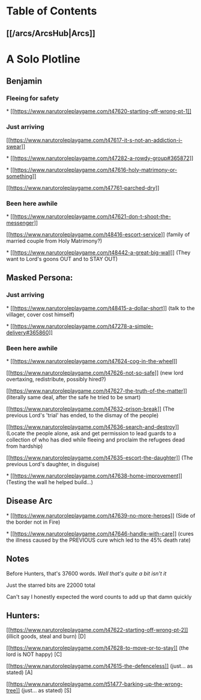 # Table of Contents

## [[/arcs/ArcsHub|Arcs]]













# A Solo Plotline

## Benjamin
### Fleeing for safety
\* [[https://www.narutoroleplaygame.com/t47620-starting-off-wrong-pt-1]]

### Just arriving
[[https://www.narutoroleplaygame.com/t47617-it-s-not-an-addiction-i-swear]]

\* [[https://www.narutoroleplaygame.com/t47282-a-rowdy-group#365872]]

\* [[https://www.narutoroleplaygame.com/t47616-holy-matrimony-or-something]]

[[https://www.narutoroleplaygame.com/t47761-parched-dry]]



### Been here awhile
\* [[https://www.narutoroleplaygame.com/t47621-don-t-shoot-the-messenger]]

[[https://www.narutoroleplaygame.com/t48416-escort-service]] (family of married couple from Holy Matrimony?)

\* [[https://www.narutoroleplaygame.com/t48442-a-great-big-wall]] (They want to Lord's goons OUT and to STAY OUT)





## Masked Persona:

### Just arriving
\* [[https://www.narutoroleplaygame.com/t48415-a-dollar-short]] (talk to the villager, cover cost himself)

\* [[https://www.narutoroleplaygame.com/t47278-a-simple-delivery#365860]]

### Been here awhile
\* [[https://www.narutoroleplaygame.com/t47624-cog-in-the-wheel]]

[[https://www.narutoroleplaygame.com/t47626-not-so-safe]] (new lord overtaxing, redistribute, possibly hired?)

[[https://www.narutoroleplaygame.com/t47627-the-truth-of-the-matter]] (literally same deal, after the safe he tried to be smart)

[[https://www.narutoroleplaygame.com/t47632-prison-break]] (The previous Lord's 'trial' has ended, to the dismay of the people)

[[https://www.narutoroleplaygame.com/t47636-search-and-destroy]] (Locate the people alone, ask and get permission to lead guards to a collection of who has died while fleeing and proclaim the refugees dead from hardship)

[[https://www.narutoroleplaygame.com/t47635-escort-the-daughter]] (The previous Lord's daughter, in disguise)

\* [[https://www.narutoroleplaygame.com/t47638-home-improvement]] (Testing the wall he helped build...)



## Disease Arc
\* [[https://www.narutoroleplaygame.com/t47639-no-more-heroes]] (Side of the border not in Fire)

\* [[https://www.narutoroleplaygame.com/t47646-handle-with-care]] (cures the illness caused by the PREVIOUS cure which led to the 45% death rate)


## Notes

Before Hunters, that's 37600 words. _Well that's quite a bit isn't it_

Just the starred bits are 22000 total

Can't say I honestly expected the word counts to add up that damn quickly

## Hunters:
[[https://www.narutoroleplaygame.com/t47622-starting-off-wrong-pt-2]] (illicit goods, steal and burn) [D]

[[https://www.narutoroleplaygame.com/t47628-to-move-or-to-stay]] (the lord is NOT happy) [C]

[[https://www.narutoroleplaygame.com/t47615-the-defenceless]] (just... as stated) [A]

[[https://www.narutoroleplaygame.com/t51477-barking-up-the-wrong-tree]] (just... as stated) [S]